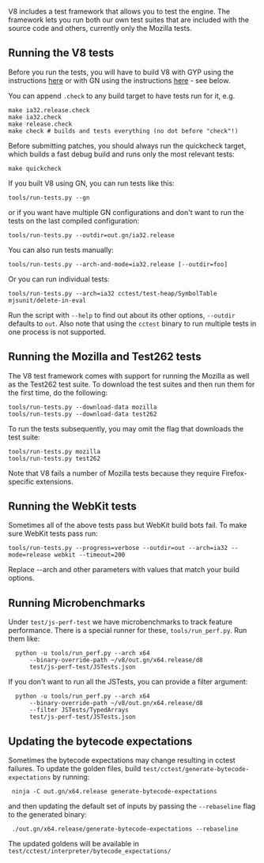 V8 includes a test framework that allows you to test the engine. The framework lets you run both our own test suites that are included with the source code and others, currently only the Mozilla tests.

## Running the V8 tests

Before you run the tests, you will have to build V8 with GYP using the instructions [here](http://code.google.com/p/v8-wiki/wiki/BuildingWithGYP) or with GN using the instructions [here](https://github.com/v8/v8/wiki/Building%20with%20GN) - see below.

You can append `.check` to any build target to have tests run for it, e.g.
```
make ia32.release.check
make ia32.check
make release.check
make check # builds and tests everything (no dot before "check"!)
```

Before submitting patches, you should always run the quickcheck target, which builds a fast debug build and runs only the most relevant tests:
```
make quickcheck
```

If you built V8 using GN, you can run tests like this:
```
tools/run-tests.py --gn
```

or if you want have multiple GN configurations and don't want to run the tests on the last compiled configuration:
```
tools/run-tests.py --outdir=out.gn/ia32.release
```

You can also run tests manually:
```
tools/run-tests.py --arch-and-mode=ia32.release [--outdir=foo]
```

Or you can run individual tests:
```
tools/run-tests.py --arch=ia32 cctest/test-heap/SymbolTable mjsunit/delete-in-eval
```

Run the script with `--help` to find out about its other options, `--outdir` defaults to `out`. Also note that using the `cctest` binary to run multiple tests in one process is not supported.

## Running the Mozilla and Test262 tests

The V8 test framework comes with support for running the Mozilla as well as the Test262 test suite. To download the test suites and then run them for the first time, do the following:

```
tools/run-tests.py --download-data mozilla
tools/run-tests.py --download-data test262
```

To run the tests subsequently, you may omit the flag that downloads the test suite:

```
tools/run-tests.py mozilla
tools/run-tests.py test262
```

Note that V8 fails a number of Mozilla tests because they require Firefox-specific extensions.

## Running the WebKit tests

Sometimes all of the above tests pass but WebKit build bots fail. To make sure WebKit tests pass run:

```
tools/run-tests.py --progress=verbose --outdir=out --arch=ia32 --mode=release webkit --timeout=200
```

Replace --arch and other parameters with values that match your build options.

## Running Microbenchmarks

Under `test/js-perf-test` we have microbenchmarks to track feature performance. There is a special runner for these, `tools/run_perf.py`. Run them like:
```
  python -u tools/run_perf.py --arch x64 
      --binary-override-path ~/v8/out.gn/x64.release/d8 
      test/js-perf-test/JSTests.json
```

If you don't want to run all the JSTests, you can provide a filter argument:
```
  python -u tools/run_perf.py --arch x64 
      --binary-override-path ~/v8/out.gn/x64.release/d8 
      --filter JSTests/TypedArrays 
      test/js-perf-test/JSTests.json
```

## Updating the bytecode expectations

Sometimes the bytecode expectations may change resulting in cctest failures. To update the golden files, build `test/cctest/generate-bytecode-expectations` by running:
```
 ninja -C out.gn/x64.release generate-bytecode-expectations
```

and then updating the default set of inputs by passing the `--rebaseline` flag to the generated binary:
```
 ./out.gn/x64.release/generate-bytecode-expectations --rebaseline
```

The updated goldens will be available in ` test/cctest/interpreter/bytecode_expectations/`